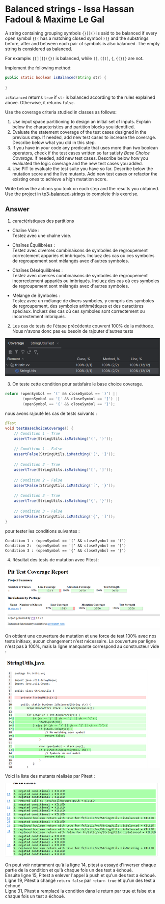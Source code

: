 # Balanced strings - Issa Hassan Fadoul & Maxime Le Gal

A string containing grouping symbols `{}[]()` is said to be balanced if every open symbol `{[(` has a matching closed symbol `)]}` and the substrings before, after and between each pair of symbols is also balanced. The empty string is considered as balanced.

For example: `{[][]}({})` is balanced, while `][`, `([)]`, `{`, `{(}{}` are not.

Implement the following method:

```java
public static boolean isBalanced(String str) {
    
}
```

`isBalanced` returns `true` if `str` is balanced according to the rules explained above. Otherwise, it returns `false`.

Use the coverage criteria studied in classes as follows:

1. Use input space partitioning to design an initial set of inputs. Explain below the characteristics and partition blocks you identified.
2. Evaluate the statement coverage of the test cases designed in the previous step. If needed, add new test cases to increase the coverage. Describe below what you did in this step.
3. If you have in your code any predicate that uses more than two boolean operators, check if the test cases written so far satisfy *Base Choice Coverage*. If needed, add new test cases. Describe below how you evaluated the logic coverage and the new test cases you added.
4. Use PIT to evaluate the test suite you have so far. Describe below the mutation score and the live mutants. Add new test cases or refactor the existing ones to achieve a high mutation score.

Write below the actions you took on each step and the results you obtained.
Use the project in [tp3-balanced-strings](../code/tp3-balanced-strings) to complete this exercise.

## Answer

1. caractéristiques des partitions  
- Chaîne Vide :  
Testez avec une chaîne vide.

- Chaînes Équilibrées :  
Testez avec diverses combinaisons de symboles de regroupement correctement appariés et imbriqués.
Incluez des cas où ces symboles de regroupement sont mélangés avec d'autres symboles.

- Chaînes Déséquilibrées :  
Testez avec diverses combinaisons de symboles de regroupement incorrectement appariés ou imbriqués.
Incluez des cas où ces symboles de regroupement sont mélangés avec d'autres symboles.

- Mélange de Symboles :  
Testez avec un mélange de divers symboles, y compris des symboles de regroupement, des symboles arithmétiques et des caractères spéciaux.
Incluez des cas où ces symboles sont correctement ou incorrectement imbriqués.

2. Les cas de tests de l'étape précédente couvrent 100% de la méthode. Nous n'avons donc pas eu besoin de rajouter d'autres tests

![](images/coverage.png)

3. On teste cette condition pour satisfaire le base choice coverage. 
```java
return (openSymbol == '(' && closeSymbol == ')') ||
        (openSymbol == '[' && closeSymbol == ']') ||
        (openSymbol == '{' && closeSymbol == '}');
```

nous avons rajouté les cas de tests suivants :

```java
@Test
void testBaseChoiceCoverage() {
    // Condition 1 - True
    assertTrue(StringUtils.isMatching('(', ')'));

    // Condition 1 - False
    assertFalse(StringUtils.isMatching('(', ']'));

    // Condition 2 - True
    assertTrue(StringUtils.isMatching('[', ']'));

    // Condition 2 - False
    assertFalse(StringUtils.isMatching('[', '}'));

    // Condition 3 - True
    assertTrue(StringUtils.isMatching('{', '}'));

    // Condition 3 - False
    assertFalse(StringUtils.isMatching('{', ']'));
}
```
pour tester les conditions suivantes :
``` 
Condition 1 : (openSymbol == '(' && closeSymbol == ')')  
Condition 2:  (openSymbol == '[' && closeSymbol == ']')  
Condition 3 : (openSymbol == '{' && closeSymbol == '}')
```

4. Résultat des tests de mutation avec Pitest :

![pitest results](images/pitest.png)

On obtient une couverture de mutation et une force de test 100% avec nos tests initiaux, aucun changement n'est nécessaire. La couverture par ligne n'est pas à 100%, mais la ligne manquante correspond au constructeur vide :

![Alt text](<images/pitest constructeur.png>)

Voici la liste des mutants réalisés par Pitest :

![Alt text](<images/pitest mutants réalisés.png>)

On peut voir notamment qu'à la ligne 14, pitest a essayé d'inverser chaque partie de la condition et qu'à chaque fois un des test a échoué.  
Ensuite ligne 15, Pitest a enlever l'appel à push et qu'un des test a échoué.  
Ligne 19, Pitest a changé `return false` par `return true` et qu'un des test a échoué  
Ligne 31, Pitest a remplacé la condition dans le return par true et false et a chaque fois un test a échoué.
